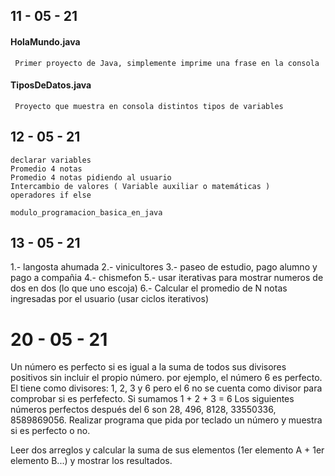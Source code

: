 ## 11 - 05 - 21
#### HolaMundo.java
     Primer proyecto de Java, simplemente imprime una frase en la consola
#### TiposDeDatos.java
     Proyecto que muestra en consola distintos tipos de variables 



## 12 - 05 - 21
    declarar variables
    Promedio 4 notas
    Promedio 4 notas pidiendo al usuario
    Intercambio de valores ( Variable auxiliar o matemáticas )
    operadores if else

    modulo_programacion_basica_en_java

## 13 - 05 - 21

1.- langosta ahumada
2.- vinicultores
3.- paseo de estudio, pago alumno y pago a compañia
4.- chismefon
5.- usar iterativas para mostrar numeros de dos en dos (lo que uno escoja)
6.- Calcular el promedio de N notas ingresadas por el usuario (usar ciclos iterativos)

# 20 - 05 - 21

Un número es perfecto si es igual a la suma de todos sus divisores positivos
sin incluir el propio número.
por ejemplo, el número 6 es perfecto. El tiene como divisores: 1, 2, 3 y 6
pero el 6 no se cuenta como divisor para comprobar si es perfefecto.
Si sumamos 1 + 2 + 3 = 6
Los siguientes números perfectos después del 6 son 28, 496, 8128, 33550336,
8589869056.
Realizar programa que pida por teclado un número y muestra si es perfecto o no.


Leer dos arreglos y calcular la suma de sus elementos (1er elemento A + 1er elemento B...) y mostrar los resultados.